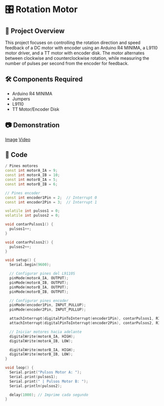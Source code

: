 # 🎛️ Rotation Motor

## 📌 Project Overview  
This project focuses on controlling the rotation direction and speed feedback of a DC motor with encoder using an Arduino R4 MINIMA, a L9110 motor driver, and a TT motor with encoder disk. The motor alternates between clockwise and counterclockwise rotation, while measuring the number of pulses per second from the encoder for feedback.


## 🛠️ Components Required  
- Arduino R4 MINIMA
- Jumpers
- L9110
- TT Motor/Encoder Disk

## 📷 Demonstration  
[Image](https://github.com/user-attachments/assets/dac83aa8-3de4-4d3e-a3ef-b8886b0d19ec)
[Video](https://github.com/user-attachments/assets/f8d6c595-21c3-460c-a490-ec66bcdf8407)


## 📝 Code  
```cpp
/ Pines motores
const int motorA_IA = 9;
const int motorA_IB = 10;
const int motorB_IA = 5;
const int motorB_IB = 6;

// Pines encoder
const int encoder1Pin = 2;  // Interrupt 0
const int encoder2Pin = 3;  // Interrupt 1

volatile int pulsos1 = 0;
volatile int pulsos2 = 0;

void contarPulsos1() {
  pulsos1++;
}

void contarPulsos2() {
  pulsos2++;
}

void setup() {
  Serial.begin(9600);

  // Configurar pines del L9110S
  pinMode(motorA_IA, OUTPUT);
  pinMode(motorA_IB, OUTPUT);
  pinMode(motorB_IA, OUTPUT);
  pinMode(motorB_IB, OUTPUT);

  // Configurar pines encoder
  pinMode(encoder1Pin, INPUT_PULLUP);
  pinMode(encoder2Pin, INPUT_PULLUP);

  attachInterrupt(digitalPinToInterrupt(encoder1Pin), contarPulsos1, RISING);
  attachInterrupt(digitalPinToInterrupt(encoder2Pin), contarPulsos2, RISING);

  // Iniciar motores hacia adelante
  digitalWrite(motorA_IA, HIGH);
  digitalWrite(motorA_IB, LOW);

  digitalWrite(motorB_IA, HIGH);
  digitalWrite(motorB_IB, LOW);
}

void loop() {
  Serial.print("Pulsos Motor A: ");
  Serial.print(pulsos1);
  Serial.print(" | Pulsos Motor B: ");
  Serial.println(pulsos2);

  delay(1000); // Imprime cada segundo
}
